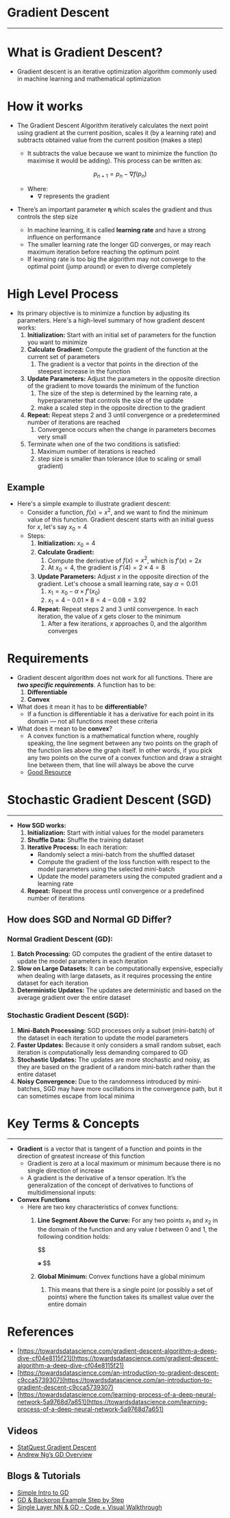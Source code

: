 # Gradient Descent

---

# What is Gradient Descent?

- Gradient descent is an iterative optimization algorithm commonly used in machine learning and mathematical optimization

# How it works

- The Gradient Descent Algorithm iteratively calculates the next point using gradient at the current position, scales it (by a learning rate) and subtracts obtained value from the current position (makes a step)
    - It subtracts the value because we want to minimize the function (to maximise it would be adding). This process can be written as:
    
    $$
    p_{n+1}= p_n - \nabla f(p_n)
    $$
    
    - Where:
        - $\nabla$ represents the gradient
- There’s an important parameter **η** which scales the gradient and thus controls the step size
    - In machine learning, it is called **learning rate** and have a strong influence on performance
    - The smaller learning rate the longer GD converges, or may reach maximum iteration before reaching the optimum point
    - If learning rate is too big the algorithm may not converge to the optimal point (jump around) or even to diverge completely

# High Level Process

- Its primary objective is to minimize a function by adjusting its parameters. Here's a high-level summary of how gradient descent works:
    1. **Initialization:** Start with an initial set of parameters for the function you want to minimize
    2. **Calculate Gradient:** Compute the gradient of the function at the current set of parameters
        1. The gradient is a vector that points in the direction of the steepest increase in the function
    3. **Update Parameters:** Adjust the parameters in the opposite direction of the gradient to move towards the minimum of the function
        1. The size of the step is determined by the learning rate, a hyperparameter that controls the size of the update
        2. make a scaled step in the opposite direction to the gradient
    4. **Repeat:** Repeat steps 2 and 3 until convergence or a predetermined number of iterations are reached
        1. Convergence occurs when the change in parameters becomes very small
    5. Terminate when one of the two conditions is satisfied:
        1. Maximum number of iterations is reached
        2. step size is smaller than tolerance (due to scaling or small gradient) 

## Example

- Here's a simple example to illustrate gradient descent:
    - Consider a function, $f(x)=x^2$, and we want to find the minimum value of this function. Gradient descent starts with an initial guess for $x$, let's say $x_0=4$
    - Steps:
        1. **Initialization:** $x_0=4$
        2. **Calculate Gradient:** 
            1. Compute the derivative of $f(x)=x^2$, which is $f'(x)=2x$
            2. At $x_0=4$, the gradient is $f'(4)=2×4=8$
        3. **Update Parameters:** Adjust $x$ in the opposite direction of the gradient. Let's choose a small learning rate, say $α=0.01$
            1. $x_1=x_0 − α×f’(x_0)$
            2. $x_1=4−0.01×8=4−0.08=3.92$
        4. **Repeat:** Repeat steps 2 and 3 until convergence. In each iteration, the value of $x$ gets closer to the minimum
            1. After a few iterations, $x$ approaches 0, and the algorithm converges

# Requirements

- Gradient descent algorithm does not work for all functions. There are ***two specific requirements***. A function has to be:
    1. **Differentiable**
    2. **Convex**
- What does it mean it has to be **differentiable**?
    - If a function is differentiable it has a derivative for each point in its domain — not all functions meet these criteria
- What does it mean to be **convex**?
    - A convex function is a mathematical function where, roughly speaking, the line segment between any two points on the graph of the function lies above the graph itself. In other words, if you pick any two points on the curve of a convex function and draw a straight line between them, that line will always be above the curve
    - [Good Resource](https://towardsdatascience.com/gradient-descent-algorithm-a-deep-dive-cf04e8115f21)

# Stochastic Gradient Descent (SGD)

---

- **How SGD works:**
    1. **Initialization:** Start with initial values for the model parameters
    2. **Shuffle Data:** Shuffle the training dataset
    3. **Iterative Process:** In each iteration:
        - Randomly select a mini-batch from the shuffled dataset
        - Compute the gradient of the loss function with respect to the model parameters using the selected mini-batch
        - Update the model parameters using the computed gradient and a learning rate
    4. **Repeat:** Repeat the process until convergence or a predefined number of iterations

## How does SGD and Normal GD Differ?

### Normal Gradient Descent (GD):

1. **Batch Processing:** GD computes the gradient of the entire dataset to update the model parameters in each iteration
2. **Slow on Large Datasets:** It can be computationally expensive, especially when dealing with large datasets, as it requires processing the entire dataset for each iteration
3. **Deterministic Updates:** The updates are deterministic and based on the average gradient over the entire dataset

### Stochastic Gradient Descent (SGD):

1. **Mini-Batch Processing:** SGD processes only a subset (mini-batch) of the dataset in each iteration to update the model parameters
2. **Faster Updates:** Because it only considers a small random subset, each iteration is computationally less demanding compared to GD
3. **Stochastic Updates:** The updates are more stochastic and noisy, as they are based on the gradient of a random mini-batch rather than the entire dataset
4. **Noisy Convergence:** Due to the randomness introduced by mini-batches, SGD may have more oscillations in the convergence path, but it can sometimes escape from local minima

# Key Terms & Concepts

---

- **Gradient** is a vector that is tangent of a function and points in the direction of greatest increase of this function
    - Gradient is zero at a local maximum or minimum because there is no single direction of increase
    - A gradient is the derivative of a tensor operation. It’s the generalization of the concept of derivatives to functions of multidimensional inputs:
- **Convex Functions**
    - Here are two key characteristics of convex functions:
        1. **Line Segment Above the Curve:** For any two points $x_1$ and $x_2$ in the domain of the function and any value $t$ between 0 and 1, the following condition holds:
            
            $$
            
            ⁍
            $$
            
        2. **Global Minimum:** Convex functions have a global minimum
            1. This means that there is a single point (or possibly a set of points) where the function takes its smallest value over the entire domain

# References

- [https://towardsdatascience.com/gradient-descent-algorithm-a-deep-dive-cf04e8115f21](https://towardsdatascience.com/gradient-descent-algorithm-a-deep-dive-cf04e8115f21)
- [https://towardsdatascience.com/an-introduction-to-gradient-descent-c9cca5739307](https://towardsdatascience.com/an-introduction-to-gradient-descent-c9cca5739307)
- [https://towardsdatascience.com/learning-process-of-a-deep-neural-network-5a9768d7a651](https://towardsdatascience.com/learning-process-of-a-deep-neural-network-5a9768d7a651)

## Videos

- [StatQuest Gradient Descent](https://www.youtube.com/watch?v=sDv4f4s2SB8)
- [Andrew Ng’s GD Overview](https://www.coursera.org/learn/neural-networks-deep-learning/lecture/A0tBd/gradient-descent)

## Blogs & Tutorials

- [Simple Intro to GD](https://medium.com/@hunter-j-phillips/a-simple-introduction-to-gradient-descent-1f32a08b0deb)
- [GD & Backprop Example Step by Step](https://hmkcode.com/ai/backpropagation-step-by-step/)
- [Single Layer NN & GD - Code + Visual Walkthrough](https://sebastianraschka.com/Articles/2015_singlelayer_neurons.html)